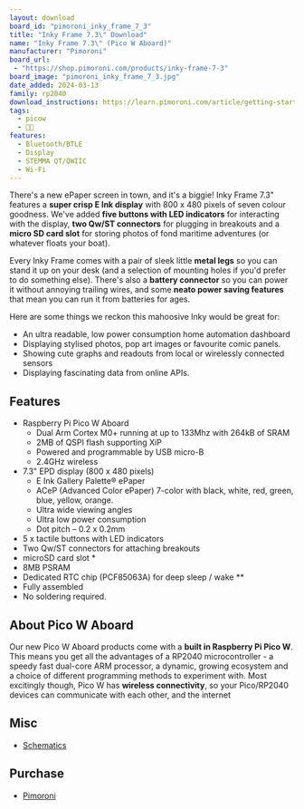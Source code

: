 ```yaml
---
layout: download
board_id: "pimoroni_inky_frame_7_3"
title: "Inky Frame 7.3\" Download"
name: "Inky Frame 7.3\" (Pico W Aboard)"
manufacturer: "Pimoroni"
board_url:
 - "https://shop.pimoroni.com/products/inky-frame-7-3"
board_image: "pimoroni_inky_frame_7_3.jpg"
date_added: 2024-03-13
family: rp2040
download_instructions: https://learn.pimoroni.com/article/getting-started-with-inky-frame
tags:
  - picow
  - 🥧🐮
features:
  - Bluetooth/BTLE
  - Display
  - STEMMA QT/QWIIC
  - Wi-Fi
---
```


There's a new ePaper screen in town, and it's a biggie! Inky Frame 7.3" features a **super crisp E Ink display** with 800 x 480 pixels of seven colour goodness. We've added **five buttons with LED indicators** for interacting with the display, **two Qw/ST connectors** for plugging in breakouts and a **micro SD card slot** for storing photos of fond maritime adventures (or whatever floats your boat).

Every Inky Frame comes with a pair of sleek little **metal legs** so you can stand it up on your desk (and a selection of mounting holes if you'd prefer to do something else). There's also a **battery connector** so you can power it without annoying trailing wires, and some **neato power saving features** that mean you can run it from batteries for ages.

Here are some things we reckon this mahoosive Inky would be great for:
- An ultra readable, low power consumption home automation dashboard
- Displaying stylised photos, pop art images or favourite comic panels.
- Showing cute graphs and readouts from local or wirelessly connected sensors
- Displaying fascinating data from online APIs.

## Features

- Raspberry Pi Pico W Aboard
  - Dual Arm Cortex M0+ running at up to 133Mhz with 264kB of SRAM
  - 2MB of QSPI flash supporting XiP
  - Powered and programmable by USB micro-B
  - 2.4GHz wireless
- 7.3" EPD display (800 x 480 pixels)
  - E Ink Gallery Palette® ePaper
  - ACeP (Advanced Color ePaper) 7-color with black, white, red, green, blue, yellow, orange.
  - Ultra wide viewing angles
  - Ultra low power consumption
  - Dot pitch – 0.2 x 0.2mm
- 5 x tactile buttons with LED indicators
- Two Qw/ST connectors for attaching breakouts
- microSD card slot *
- 8MB PSRAM
- Dedicated RTC chip (PCF85063A) for deep sleep / wake **
- Fully assembled
- No soldering required.

## About Pico W Aboard

Our new Pico W Aboard products come with a **built in Raspberry Pi Pico W**. This means you get all the advantages of a RP2040 microcontroller - a speedy fast dual-core ARM processor, a dynamic, growing ecosystem and a choice of different programming methods to experiment with. Most excitingly though, Pico W has **wireless connectivity**, so your Pico/RP2040 devices can communicate with each other, and the internet

## Misc

* [Schematics](https://cdn.shopify.com/s/files/1/0174/1800/files/inky_frame_73_schematic.pdf?v=1677857184)

## Purchase

* [Pimoroni](https://shop.pimoroni.com/products/inky-frame-7-3)

